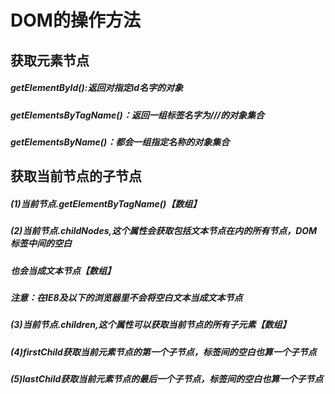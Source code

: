# DOM的操作方法

## 获取元素节点

##### getElementById():返回对指定id名字的对象

##### getElementsByTagName()：返回一组标签名字为///的对象集合

##### getElementsByName()：都会一组指定名称的对象集合

## 获取当前节点的子节点

##### (1)当前节点.getElementByTagName()【数组】

##### (2)当前节点.childNodes,这个属性会获取包括文本节点在内的所有节点，DOM标签中间的空白

##### 也会当成文本节点【数组】

##### 注意：在IE8及以下的浏览器里不会将空白文本当成文本节点

##### (3)当前节点.children,这个属性可以获取当前节点的所有子元素【数组】

##### (4)firstChild获取当前元素节点的第一个子节点，标签间的空白也算一个子节点

##### (5)lastChild获取当前元素节点的最后一个子节点，标签间的空白也算一个子节点





